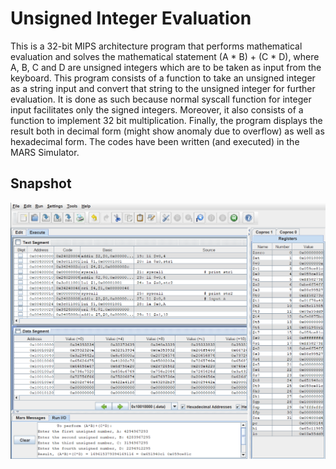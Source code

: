 # Unsigned Integer Evaluation
This is a 32-bit MIPS architecture program that performs mathematical evaluation and solves the mathematical statement (A * B) + (C * D), where A, B, C and D are unsigned integers which are to be taken as input from the keyboard. This program consists of a function to take an unsigned integer as a string input and convert that string to the unsigned integer for further evaluation. It is done as such because normal syscall function for integer input facilitates only the signed integers. Moreover, it also consists of a function to implement 32 bit multiplication. Finally, the program displays the result both in decimal form (might show anomaly due to overflow) as well as hexadecimal form. The codes have been written (and executed) in the MARS Simulator.
## Snapshot
![alt text](https://github.com/AbinashChetia/Unsigned_Integer_Evaluation/blob/main/snapshot.png)
